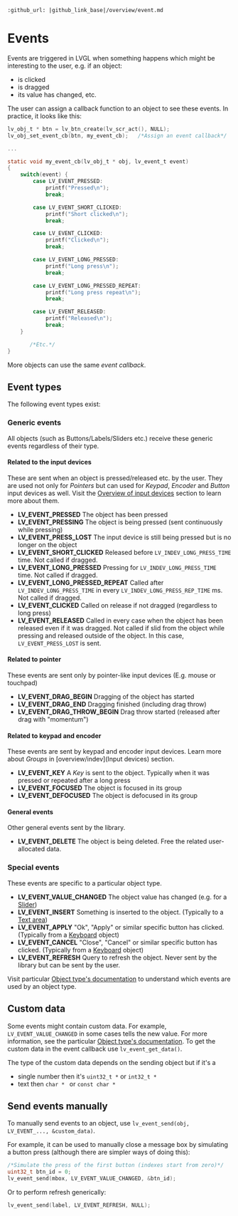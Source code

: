 ```eval_rst
:github_url: |github_link_base|/overview/event.md
```
# Events

Events are triggered in LVGL when something happens which might be interesting to the user, e.g. if an object:
- is clicked
- is dragged
- its value has changed, etc.

The user can assign a callback function to an object to see these events. In practice, it looks like this:
```c
lv_obj_t * btn = lv_btn_create(lv_scr_act(), NULL);
lv_obj_set_event_cb(btn, my_event_cb);   /*Assign an event callback*/

...

static void my_event_cb(lv_obj_t * obj, lv_event_t event)
{
    switch(event) {
        case LV_EVENT_PRESSED:
            printf("Pressed\n");
            break;

        case LV_EVENT_SHORT_CLICKED:
            printf("Short clicked\n");
            break;

        case LV_EVENT_CLICKED:
            printf("Clicked\n");
            break;

        case LV_EVENT_LONG_PRESSED:
            printf("Long press\n");
            break;

        case LV_EVENT_LONG_PRESSED_REPEAT:
            printf("Long press repeat\n");
            break;

        case LV_EVENT_RELEASED:
            printf("Released\n");
            break;
    }

       /*Etc.*/
}
```

More objects can use the same *event callback*.

## Event types

The following event types exist:

### Generic events

All objects (such as Buttons/Labels/Sliders etc.) receive these generic events regardless of their type.

#### Related to the input devices
These are sent when an object is pressed/released etc. by the user. They are used not only for *Pointers* but can used for *Keypad*, *Encoder* and *Button* input devices as well. Visit the [Overview of input devices](/overview/indev) section to learn more about them.
- **LV_EVENT_PRESSED** The object has been pressed
- **LV_EVENT_PRESSING** The object is being pressed (sent continuously while pressing)
- **LV_EVENT_PRESS_LOST** The input device is still being pressed but is no longer on the object
- **LV_EVENT_SHORT_CLICKED** Released before `LV_INDEV_LONG_PRESS_TIME` time. Not called if dragged.
- **LV_EVENT_LONG_PRESSED**  Pressing for `LV_INDEV_LONG_PRESS_TIME` time.  Not called if dragged.
- **LV_EVENT_LONG_PRESSED_REPEAT** Called after `LV_INDEV_LONG_PRESS_TIME` in every `LV_INDEV_LONG_PRESS_REP_TIME` ms.  Not called if dragged.
- **LV_EVENT_CLICKED** Called on release if not dragged (regardless to long press)
- **LV_EVENT_RELEASED**  Called in every case when the object has been released even if it was dragged. Not called if slid from the object while pressing and released outside of the object. In this case, `LV_EVENT_PRESS_LOST` is sent.

#### Related to pointer
These events are sent only by pointer-like input devices (E.g. mouse or touchpad)
- **LV_EVENT_DRAG_BEGIN** Dragging of the object has started
- **LV_EVENT_DRAG_END** Dragging finished (including drag throw)
- **LV_EVENT_DRAG_THROW_BEGIN** Drag throw started (released after drag with "momentum")

#### Related to keypad and encoder
These events are sent by keypad and encoder input devices. Learn more about *Groups* in [overview/indev](Input devices) section.
- **LV_EVENT_KEY** A *Key* is sent to the object. Typically when it was pressed or repeated after a long press
- **LV_EVENT_FOCUSED** The object is focused in its group
- **LV_EVENT_DEFOCUSED** The object is defocused in its group

#### General events
Other general events sent by the library.
- **LV_EVENT_DELETE** The object is being deleted. Free the related user-allocated data.

### Special events
These events are specific to a particular object type.
- **LV_EVENT_VALUE_CHANGED** The object value has changed (e.g. for a [Slider](/widgets/slider))
- **LV_EVENT_INSERT** Something is inserted to the object. (Typically to a [Text area](/widgets/textarea))
- **LV_EVENT_APPLY**  "Ok", "Apply" or similar specific button has clicked. (Typically from a [Keyboard](/widgets/keyboard) object)
- **LV_EVENT_CANCEL** "Close", "Cancel" or similar specific button has clicked. (Typically from a [Keyboard](/widgets/keyboard) object)
- **LV_EVENT_REFRESH** Query to refresh the object. Never sent by the library but can be sent by the user.

Visit particular [Object type's documentation](/widgets/index) to understand which events are used by an object type.

## Custom data
Some events might contain custom data. For example, `LV_EVENT_VALUE_CHANGED` in some cases tells the new value. For more information, see the particular [Object type's documentation](/widgets/index).
To get the custom data in the event callback use `lv_event_get_data()`.

The type of the custom data depends on the sending object but if it's a
- single number then it's `uint32_t *` or `int32_t *`
- text then `char * ` or `const char *`


## Send events manually

To manually send events to an object, use `lv_event_send(obj, LV_EVENT_..., &custom_data)`.

For example, it can be used to manually close a message box by simulating a button press (although there are simpler ways of doing this):
```c
/*Simulate the press of the first button (indexes start from zero)*/
uint32_t btn_id = 0;
lv_event_send(mbox, LV_EVENT_VALUE_CHANGED, &btn_id);
```

Or to perform refresh generically:
```c
lv_event_send(label, LV_EVENT_REFRESH, NULL);
```
